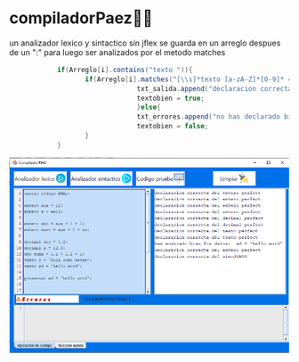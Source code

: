 # compiladorPaez👩‍💻
un analizador lexico y sintactico sin jflex
se guarda en un arreglo despues de un ":" para luego ser analizados por el metodo matches
```java
            if(Arreglo[i].contains("texto ")){
                   if(Arreglo[i].matches("[\\s]*texto [a-zA-Z]*[0-9]* = '[a-zA-Z|0-9|\\s]*'")){
                                txt_salida.append("declaracion correcta del texto perfect \n");
                                textobien = true;
                                }else{
                                txt_errores.append("no has declarado bien el valor:  "+Arreglo[i].replaceAll("\n","")+"\n");
                                textobien = false;
                   }
            }
   ```


![por_si_acaso](pantallaprin.png)

